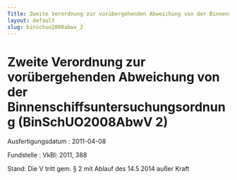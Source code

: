 ```yaml
---
Title: Zweite Verordnung zur vorübergehenden Abweichung von der Binnenschiffsuntersuchungsordnung
layout: default
slug: binschuo2008abwv_2
---
```


# Zweite Verordnung zur vorübergehenden Abweichung von der Binnenschiffsuntersuchungsordnung (BinSchUO2008AbwV 2)

Ausfertigungsdatum
:   2011-04-08

Fundstelle
:   VkBl: 2011, 388

Stand: Die V tritt gem. § 2 mit Ablauf des 14.5.2014 außer Kraft
